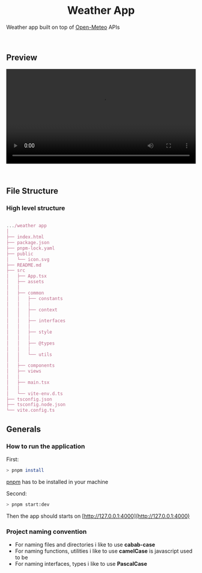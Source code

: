 <p align="center">
  <a href="" alt="alt" width="500" />
  </a>
</p>

<h1 align="center">Weather App</h1>

Weather app built on top of [Open-Meteo](https://open-meteo.com/en/docs) APIs

<br />

## Preview

<video src="https://github.com/salihcodev/weather-app/blob/develop/src/assets/preview.mp4?raw=true" autoplay width="100%" hight="100%"></video>

</br>

## File Structure

### High level structure

```javascript

.../weather app
│
├── index.html
├── package.json
├── pnpm-lock.yaml
├── public
│   └── icon.svg
├── README.md
├── src
│   ├── App.tsx
│   ├── assets
│   │
│   ├── common
│   │   ├── constants
│   │   │
│   │   ├── context
│   │   │
│   │   ├── interfaces
│   │   │
│   │   ├── style
│   │   │  
│   │   ├── @types
│   │   │
│   │   └── utils
│   │
│   ├── components
│   ├── views
│   │
│   ├── main.tsx
│   │
│   └── vite-env.d.ts
├── tsconfig.json
├── tsconfig.node.json
└── vite.config.ts
```

## Generals

### How to run the application

First:

```bash
> pnpm install
```

[pnpm](https://pnpm.io/installation) has to be installed in your machine

Second:

```bash
> pnpm start:dev
```

Then the app should starts on [http://127.0.0.1:4000](http://127.0.0.1:4000)

### Project naming convention

- For naming files and directories i like to use **cabab-case**
- For naming functions, utilities i like to use **camelCase** is javascript used to be
- For naming interfaces, types i like to use **PascalCase**

<br>
